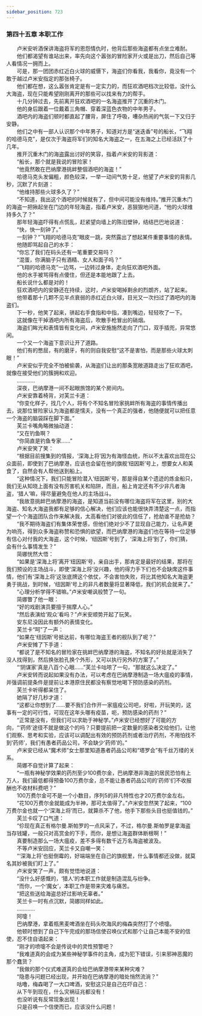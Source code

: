```yaml
---
sidebar_position: 723
---
```

### 第四十五章 本职工作  


　　卢米安听酒保讲海盗将军的恩怨情仇时，他背后那些海盗都有点坐立难耐。  
　　他们都渴望有谁站出来，率先向这个嚣张的冒险家开火或是出刀，然后自己等人看情况一拥而上。  
　　可是，那一团团赤红近白火球的威慑下，海盗们你看我，我看你，竟没有一个敢于越过卢米安指定的那张椅子。  
　　他们都在想，这么嚣张肯定是有一定实力的，而狂欢酒吧档次比较低，没什么大海盗，现在只能希望刚刚离开的那些可以找来有力的帮手。  
　　十几分钟过去，先前离开狂欢酒吧的一名海盗推开了沉重的木门。  
　　他的身后跟着一位戴着三角帽、穿着深蓝色衣物的中年男子。  
　　酒吧内的海盗们顿时都直起了腰背，屏住了呼吸，嘈杂热闹的气氛一下又归于安静。  
　　他们之中有一部人认识那个中年男子，知道对方是“迷迭香”号的船长，“飞翔的哈德马克”，是仅次于海盗将军们的知名大海盗之一，在五海之上已经活跃了十几年。  
　　推开沉重木门的海盗露出讨好的笑容，指着卢米安的背影道：  
　　“船长，那个就是我说的冒险家！  
　　“他竟然敢在巴纳摩港挑衅整個酒吧的海盗！”  
　　哈德马克头发偏粗，颜色较深，一举一动间气势十足，他望了卢米安的背影几秒，沉默了片刻道：  
　　“他维持那些火球多久了？”  
　　“不知道，我出这个酒吧的时候就有了，但中间可能没有维持。”推开沉重木门的海盗一把揪起坐在门边的年轻海盗，指着卢米安，恶狠狠地问道，“他的火球维持多久了？”  
　　那年轻海盗吓得有点慌乱，赶紧望向墙上的陈旧壁钟，结结巴巴地说道：  
　　“快，快一刻钟了。”  
　　一刻钟？“飞翔的哈德马克”眼皮一跳，突然露出了想起某件重要事情的表情。  
　　他随即骂起自己的水手：  
　　“你忘了我们在码头还有一笔重要交易吗？  
　　“混蛋，你满脑子只有酒精、女人和面子吗？”  
　　“飞翔的哈德马克”一边骂，一边转过身体，走向狂欢酒吧外面。  
　　他的水手被骂得有点傻住，但还是本能地跟了上去。  
　　船长说什么都是对的！  
　　狂欢酒吧内的安静还在持续，这时，卢米安喝掉剩余的烈朗齐，站了起来。  
　　他带着那十几颗不见半点衰弱的赤红近白火球，目光又一次扫过了酒吧内的海盗们。  
　　下一秒，他笑了起来，骈起右手食指和中指，凑到嘴边，轻轻吹了一下。  
　　这就像在干掉酒吧内所有海盗后，吹散手枪冒出的硝烟。  
　　海盗们眸光和表情皆有变化间，卢米安施施然走向了门口，双手插兜，异常悠闲。  
　　一个又一个海盗下意识让开了道路。  
　　他们有的憋屈，有的磨牙，有的则自我安慰“这不是害怕，而是那些火球太刺眼！”  
　　卢米安似乎完全不怕被偷袭，从海盗们让出的那条宽敞道路走出了狂欢酒吧，就像在接受他们的簇拥和欢迎。  
　　…………  
　　深夜，巴纳摩港一间不起眼旅馆的某个房间内。  
　　卢米安靠着椅背，对芙兰卡道：  
　　“你变化样子，找几个人，将有个不知名冒险家挑衅所有海盗的事情传播出去，说那位冒险家认为海盗都是懦夫，没有一个真正的强者，他随便就可以把任意一个海盗的脑袋踩在脚下面。”  
　　芙兰卡嘴角略微抽动道：  
　　“又在钓鱼啊？  
　　“你简直是钓鱼专家……”  
　　卢米安笑了笑：  
　　“根据目前搜集到的情报，‘深海上将’因为有海怪血统，所以不太喜欢出现在公众面前，即使到了巴纳摩港，应该也会留在他的旗舰‘纽因斯’号上，想要女人和美食了，自然会有人帮他送到船上。  
　　“这种情况下，我们只能冒险潜入‘纽因斯’号，那是得自某个遗迹的炼金船只，我们无从知晓上面有没有厉害机关和陷阱，而且，船上肯定还有不少非凡者海盗，‘猎人’嘛，得尽量避免在他人的主场战斗。  
　　“我故意挑衅巴纳摩港的海盗，是知道当前没有哪位海盗将军在这里，别的大海盗、知名大海盗我都有足够的信心解决，他们应该也能很快弄清楚这一点，而指望一个个海盗团队合作来解决我，太高看他们对彼此的信任了，抢劫谁不是抢劫？  
　　“我不期待海盗们有集体荣誉感，但他们绝对少不了显现自己能力，让名声更为响亮，得到众多海盗称赞和恐惧的欲望，而巴纳摩港的海盗们也在等待一位足够有信心对付我的大海盗，这个时候，‘纽因斯’号到了，‘深海上将’到了，你们猜，会有什么事情发生？”  
　　简娜恍然大悟：  
　　“如果是‘深海上将’离开‘纽因斯’号，亲自出手，那肯定是最好的结果，那将在我们预设的主场战斗，即使‘深海上将’没兴趣，他的得力手下们也不会缺席这件事情，他们有‘深海上将’这张底牌这个依仗，不会害怕失败，将比其他知名大海盗更勇于挑战，到时候，‘纽因斯’号上的非凡者数量将显著降低，我们的机会就来了。”  
　　“心理分析学得不错嘛。”卢米安嘲讽般赞了一句。  
　　简娜瞥了他一眼：  
　　“好的戏剧演员要擅于揣摩人心。”  
　　“然后表演给‘观众’看吗？”卢米安顺势开起了玩笑。  
　　安东尼没因此有额外的表情变化。  
　　芙兰卡“呵”了一声：  
　　“如果在‘纽因斯’号抵达前，有哪位海盗王者的舰队到了呢？”  
　　卢米安摊了下手道：  
　　“都说了是不知名的冒险家在挑衅巴纳摩港的海盗，不知名的好处就是消失了没人找得到，然后换张脸孔换个外形，又可以执行另外的方案了。”  
　　“‘阴谋家’真是八百个心眼……”芙兰卡咕哝了一句，“那就这么决定了。”  
　　卢米安转而说起如果没有办法，可以考虑在巴纳摩港制造一场大瘟疫的事情，并强调前提条件是提前让本港原住民都没有察觉地喝下预防感染的药剂。  
　　芙兰卡听得都呆住了。  
　　她隔了好几秒才道：  
　　“这都让你想到了……要不我们合作开一家瘟疫公司吧，好啦，开玩笑的，这事有一定的可行性，可现在这年头哪有疫苗，呃，预防感染的药剂？”  
　　“正常是没有，但我们可以求助于神秘学。”卢米安已经想好了可能的方向，“‘药师’途径不就是做这个的吗？只要提前把一定数量的感染者交给他们，让他们观察、思考和实验，应该可以调配出有效的预防药剂或者治疗药剂，不用怕找不到‘药师’，我们有愚者药品公司，不会缺少‘药师’的。”  
　　卢米安已经从“魔术师”女士那里知道愚者药品公司和“塔罗会”有千丝万缕的关系。  
　　简娜不自觉计算了起来：  
　　“一瓶有神秘学效果的药剂至少100费尔金，巴纳摩港非海盗的居民恐怕有上万人，我们最低都得预备100万费尔金，总不能让愚者药品公司的‘药师’们不收报酬也不收材料费吧？”  
　　100万费尔金可不是一个小数目，序列5的非凡特性也才20万费尔金左右。  
　　“花100万费尔金就能成为半神，那可太值得了。”卢米安忽然笑了起来，“100万费尔金也就一个‘深海上将’而已，就算杀不了他，他手下那些头目也挺值钱的。”  
　　芙兰卡叹了口气道：  
　　“伱现在真正有格尔曼.斯帕罗的一点风采了，不过，格尔曼.斯帕罗是拿海盗当存钱罐，一般只对高赏金的下手，而你，是想让海盗群体断根啊！”  
　　真要制造那么一场大瘟疫，差不多得有数千近万名海盗被波及。  
　　不等卢米安回应，芙兰卡又自嘲一笑：  
　　“‘深海上将’也挺倒霉的，好端端坐在自己的旗舰里，什么事情都还没做，就莫名其妙被我们盯上了。”  
　　卢米安笑了一声，颇有觉悟地说道：  
　　“没什么好感慨的，‘猎人’的本职工作就是制造混乱与纷争。  
　　“而你，一个‘魔女’，本职工作是带来灾难与痛苦。  
　　“把这些送给海盗总好过影响无辜者。”  
　　芙兰卡一时有点沉默，简娜同样如此。  
　　…………  
　　阿嚏！  
　　巴纳摩港，拿着瓶黑麦啤酒坐在码头吹海风的梅森突然打了个喷嚏。  
　　他顿时想到了自己下午完成的那场信使召唤仪式和那个让自己本能不安的信使，忍不住自语起来：  
　　“刚才的喷嚏不会是传说中的灵性预警吧？  
　　“我难道真的会成为某些神秘学事件的主角，成为犯下错误，引来邪神恶魔的那个蠢货？  
　　“我做的那个仪式难道真的会给巴纳摩港带来某种灾难？  
　　“隐患与问题已经出现，并开始在巴纳摩港的暗处悄然流淌？”  
　　咕噜，梅森喝了一大口啤酒，安慰这只是自己在吓自己：  
　　从下午到现在，什么灾祸征兆都没有！  
　　也没听说有反常现象出现！  
　　只是召唤一个信使而已，应该没什么问题！  
